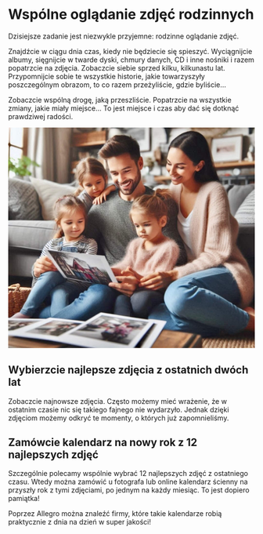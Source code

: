 # Wspólne oglądanie zdjęć rodzinnych

Dzisiejsze zadanie jest niezwykle przyjemne: rodzinne oglądanie zdjęć.

Znajdźcie w ciągu dnia czas, kiedy nie będziecie się spieszyć. Wyciągnijcie albumy, sięgnijcie w twarde dyski, chmury danych, CD i inne nośniki i razem popatrzcie na zdjęcia. Zobaczcie siebie sprzed kilku, kilkunastu lat. Przypomnijcie sobie te wszystkie historie, jakie towarzyszyły poszczególnym obrazom, to co razem przeżyliście, gdzie byliście…

Zobaczcie wspólną drogę, jaką przeszliście. Popatrzcie na wszystkie zmiany, jakie miały miejsce… To jest miejsce i czas aby dać się dotknąć prawdziwej radości.

![Zdjęcia rodzinne](/img/rodzina.jpg)

## Wybierzcie najlepsze zdjęcia z ostatnich dwóch lat

Zobaczcie najnowsze zdjęcia. Często możemy mieć wrażenie, że w ostatnim czasie nic się takiego fajnego nie wydarzyło. Jednak  dzięki zdjęciom możemy odkryć te momenty, o których już zapomnieliśmy.

## Zamówcie kalendarz na nowy rok z 12 najlepszych zdjęć

Szczególnie polecamy wspólnie wybrać 12 najlepszych zdjęć z ostatniego czasu. Wtedy można zamówić u fotografa lub online kalendarz ścienny na przyszły rok z tymi zdjęciami, po jednym na każdy miesiąc. To jest dopiero pamiątka!

Poprzez Allegro można znaleźć firmy, które takie kalendarze robią praktycznie z dnia na dzień w super jakości!
